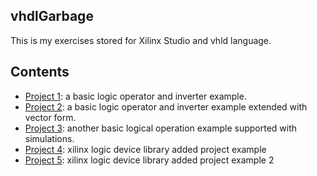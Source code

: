 vhdlGarbage
-----------

This is my exercises stored for Xilinx Studio and vhld language.


Contents
--------


* [Project 1](https://github.com/Zaryob/vhdlGarbage/tree/master/project_1): a basic logic operator and inverter example.
* [Project 2](https://github.com/Zaryob/vhdlGarbage/tree/master/project_2): a basic logic operator and inverter example extended with vector form.
* [Project 3](https://github.com/Zaryob/vhdlGarbage/tree/master/project_3): another basic logical operation example supported with simulations.
* [Project 4](https://github.com/Zaryob/vhdlGarbage/tree/master/project_4): xilinx logic device library added project example
* [Project 5](https://github.com/Zaryob/vhdlGarbage/tree/master/project_5): xilinx logic device library added project example 2
